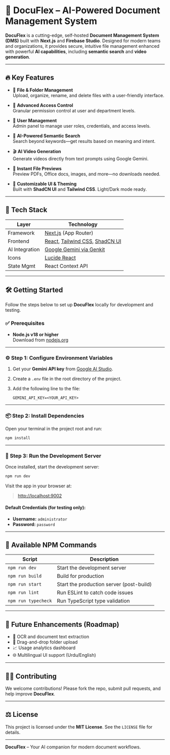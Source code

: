 
# 🚀 DocuFlex – AI-Powered Document Management System

**DocuFlex** is a cutting-edge, self-hosted **Document Management System (DMS)** built with **Next.js** and **Firebase Studio**. Designed for modern teams and organizations, it provides secure, intuitive file management enhanced with powerful **AI capabilities**, including **semantic search** and **video generation**.

---

## 🔥 Key Features

- 📁 **File & Folder Management**  
  Upload, organize, rename, and delete files with a user-friendly interface.

- 🔐 **Advanced Access Control**  
  Granular permission control at user and department levels.

- 👥 **User Management**  
  Admin panel to manage user roles, credentials, and access levels.

- 🤖 **AI-Powered Semantic Search**  
  Search beyond keywords—get results based on meaning and intent.

- 🎬 **AI Video Generation**  
  Generate videos directly from text prompts using Google Gemini.

- 👀 **Instant File Previews**  
  Preview PDFs, Office docs, images, and more—no downloads needed.

- 🎨 **Customizable UI & Theming**  
  Built with **ShadCN UI** and **Tailwind CSS**. Light/Dark mode ready.

---

## 🧠 Tech Stack

| Layer          | Technology                                      |
|----------------|--------------------------------------------------|
| Framework      | [Next.js](https://nextjs.org/) (App Router)     |
| Frontend       | [React](https://react.dev/), [Tailwind CSS](https://tailwindcss.com/), [ShadCN UI](https://ui.shadcn.com/) |
| AI Integration | [Google Gemini via Genkit](https://firebase.google.com/docs/genkit) |
| Icons          | [Lucide React](https://lucide.dev/)             |
| State Mgmt     | React Context API                                |

---

## 🛠️ Getting Started

Follow the steps below to set up **DocuFlex** locally for development and testing.

### ✅ Prerequisites

- **Node.js v18 or higher**  
  Download from [nodejs.org](https://nodejs.org/)

---

### ⚙️ Step 1: Configure Environment Variables

1. Get your **Gemini API key** from [Google AI Studio](https://aistudio.google.com/app/apikey).
2. Create a `.env` file in the root directory of the project.
3. Add the following line to the file:

   ```env
   GEMINI_API_KEY=<YOUR_API_KEY>
   ```

---

### 📦 Step 2: Install Dependencies

Open your terminal in the project root and run:

```bash
npm install
```

---

### 🚀 Step 3: Run the Development Server

Once installed, start the development server:

```bash
npm run dev
```

Visit the app in your browser at:

> [http://localhost:9002](http://localhost:9002)

#### Default Credentials (for testing only):

- **Username:** `administrator`  
- **Password:** `password`

---

## 📜 Available NPM Commands

| Script             | Description                              |
|--------------------|------------------------------------------|
| `npm run dev`      | Start the development server             |
| `npm run build`    | Build for production                     |
| `npm run start`    | Start the production server (post-build) |
| `npm run lint`     | Run ESLint to catch code issues          |
| `npm run typecheck`| Run TypeScript type validation           |

---

## 🧩 Future Enhancements (Roadmap)

- 🔎 OCR and document text extraction  
- 📁 Drag-and-drop folder upload  
- 📈 Usage analytics dashboard  
- 🌐 Multilingual UI support (Urdu/English)

---

## 👨‍💻 Contributing

We welcome contributions! Please fork the repo, submit pull requests, and help improve **DocuFlex**.

---

## ⚖️ License

This project is licensed under the **MIT License**. See the `LICENSE` file for details.

---

**DocuFlex** – Your AI companion for modern document workflows.
